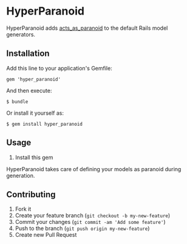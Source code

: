 # HyperParanoid

HyperParanoid adds [acts\_as\_paranoid](https://github.com/technoweenie/acts_as_paranoid) to the default Rails model generators.

## Installation

Add this line to your application's Gemfile:

    gem 'hyper_paranoid'

And then execute:

    $ bundle

Or install it yourself as:

    $ gem install hyper_paranoid

## Usage

1. Install this gem

HyperParanoid takes care of defining your models as paranoid during generation.

## Contributing

1. Fork it
2. Create your feature branch (`git checkout -b my-new-feature`)
3. Commit your changes (`git commit -am 'Add some feature'`)
4. Push to the branch (`git push origin my-new-feature`)
5. Create new Pull Request
